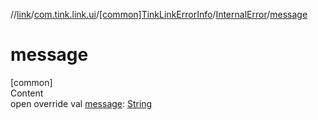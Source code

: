 //[link](../../../index.md)/[com.tink.link.ui](../../index.md)/[[common]TinkLinkErrorInfo](../index.md)/[InternalError](index.md)/[message](message.md)



# message  
[common]  
Content  
open override val [message](message.md): [String](https://kotlinlang.org/api/latest/jvm/stdlib/kotlin/-string/index.html)  



